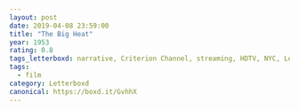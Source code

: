```yaml
---
layout: post 
date: 2019-04-08 23:59:00
title: "The Big Heat"
year: 1953
rating: 0.8
tags_letterboxd: narrative, Criterion Channel, streaming, HDTV, NYC, Leah
tags:
  - film
category: Letterboxd
canonical: https://boxd.it/GvhhX
---
```

